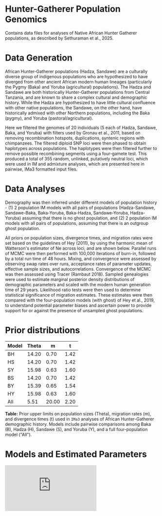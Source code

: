 # Hunter-Gatherer Population Genomics
Contains data files for analyses of Native African Hunter Gatherer populations, as described by Sethuraman et al., 2025.

# Data Generation
African Hunter-Gatherer populations (Hadza, Sandawe) are a culturally diverse group of indigenous populations who are hypothesized to have diverged from other ancient African modern human lineages (particularly the Pygmy (Baka) and Yoruba (agricultural) populations). The Hadza and Sandawe are both historically Hunter-Gatherer populations from Central Tanzania, and are known to share a complex cultural and demographic history. 
While the Hadza are hypothesized to have little cultural confluence with other native populations, the Sandawe, on the other hand, have historically admixed with other Northern populations, including the Baka (pygmy), and Yoruba (pastoral/agricultural).

Here we filtered the genomes of 20 individuals (5 each of Hadza, Sandawe, Baka, and Yoruba) with filters used by Gronau et al., 2011, based on removing recombination hotspots, duplications, syntenic regions with chimpanzees. The filtered diploid SNP loci were then phased to obtain haplotypes across populations. The haplotypes were then filtered further to remove possible recombining segments using a four-gamete test.
This produced a total of 355 random, unlinked, putatively neutral loci, which were used in IM and admixture analyses, which are presented here in pairwise, IMa3 formatted input files.

# Data Analyses
Demography was then inferred under different models of population history - (1) 2 population IM models with all pairs of populations (Hadza-Sandawe, Sandawe-Baka, Baka-Yoruba, Baka-Hadza, Sandawe-Yoruba, Hadza-Yoruba) assuming that there is no ghost population, and (2) 2 population IM models with all pairs of populations, assuming that there is an outgroup ghost population.

All priors on population sizes, divergence times, and migration rates were set based on the guidelines of Hey (2011), by using the harmonic mean of Watterson's estimator of Ne across loci, and are shown below. Parallel runs of MCMC were then performed with 100,000 iterations of burn-in, followed by a total run time of 48 hours. Mixing, and convergence were assessed by observing swap rates over runs, acceptance rates of parameter updates, effective sample sizes, and autocorrelations. Convergence of the MCMC was then assessed using Tracer (Rambaut 2018). Sampled genealogies were used to estimate marginal posterior density distributions of demographic parameters and scaled with the modern human generation time of 29 years. Likelihood ratio tests were then used to determine statistical significance of migration estimates. These estimates were then compared with the four-population models (with ghost) of Hey et al., 2019, to understand potential parameter biases and ascertain power to provide support for or against the presence of unsampled ghost populations. 

# Prior distributions 

| Model | Theta | m     | t    |
|-------|-------|-------|------|
| BH    | 14.20 | 0.70  | 1.42 |
| HS    | 14.20 | 0.70  | 1.42 |
| SY    | 15.98 | 0.63  | 1.60 |
| BS    | 14.20 | 0.70  | 1.42 |
| BY    | 15.39 | 0.65  | 1.54 |
| HY    | 15.98 | 0.63  | 1.60 |
| All   |  5.51 | 20.00 | 2.20 |

**Table:** Prior upper limits on population sizes (Theta), migration rates (m), and divergence times (t) used in `IMa3` analyses of African Hunter-Gatherer demographic history. Models include pairwise comparisons among Baka (B), Hadza (H), Sandawe (S), and Yoruba (Y), and a full four-population model ("All").

# Models and Estimated Parameters

![africa_models_2pops.pdf](https://github.com/user-attachments/files/21374407/africa_models_2pops.pdf)


